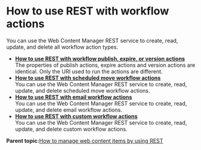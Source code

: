 # How to use REST with workflow actions

You can use the Web Content Manager REST service to create, read, update, and delete all workflow action types.

-   **[How to use REST with workflow publish, expire, or version actions](../wcm/wcm_rest_crud_workflow_actions_publish_expire_version.md)**  
The properties of publish actions, expire actions and version actions are identical. Only the URI used to run the actions are different.
-   **[How to use REST with scheduled move workflow actions](../wcm/wcm_rest_crud_workflow_actions_scheduled.md)**  
You can use the Web Content Manager REST service to create, read, update, and delete scheduled move workflow actions.
-   **[How to use REST with email workflow actions](../wcm/wcm_rest_crud_workflow_actions_email.md)**  
You can use the Web Content Manager REST service to create, read, update, and delete email workflow actions.
-   **[How to use REST with custom workflow actions](../wcm/wcm_rest_crud_workflow_actions_custom.md)**  
You can use the Web Content Manager REST service to create, read, update, and delete custom workflow actions.

**Parent topic:**[How to manage web content items by using REST](../wcm/wcm_rest_crud.md)

